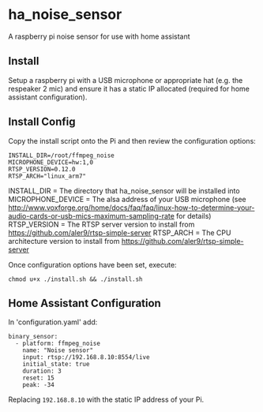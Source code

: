 # ha_noise_sensor

A raspberry pi noise sensor for use with home assistant

## Install

Setup a raspberry pi with a USB microphone or appropriate hat (e.g. the respeaker 2 mic) and ensure it has a static IP allocated (required for home assistant configuration).

## Install Config

Copy the install script onto the Pi and then review the configuration options:

```
INSTALL_DIR=/root/ffmpeg_noise
MICROPHONE_DEVICE=hw:1,0
RTSP_VERSION=0.12.0
RTSP_ARCH="linux_arm7"
```

INSTALL_DIR = The directory that ha_noise_sensor will be installed into
MICROPHONE_DEVICE = The alsa address of your USB microphone (see http://www.voxforge.org/home/docs/faq/faq/linux-how-to-determine-your-audio-cards-or-usb-mics-maximum-sampling-rate for details)
RTSP_VERSION = The RTSP server version to install from https://github.com/aler9/rtsp-simple-server
RTSP_ARCH = The CPU architecture version to install from https://github.com/aler9/rtsp-simple-server

Once configuration options have been set, execute:

`chmod u+x ./install.sh && ./install.sh`

## Home Assistant Configuration

In 'configuration.yaml' add:

```
binary_sensor:
  - platform: ffmpeg_noise
    name: "Noise sensor"
    input: rtsp://192.168.8.10:8554/live
    initial_state: true
    duration: 3
    reset: 15
    peak: -34
```

Replacing `192.168.8.10` with the static IP address of your Pi.
